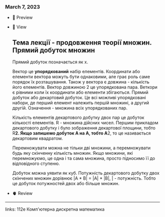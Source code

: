 
### March 7, 2023

- 👀 Preview
    
    
- 🧠 View
    
    ## Тема лекції - продовження теорії множин. Прямий добуток множин
    
    Прямий добуток позначається як х. 
    
    Вектор це **упорядкований** набір елементів. Координати або елементи вектора можуть бути однаковими, але грає роль саме порядок їх розташування. Також у вектора є довжина - кількість його елементів. Вектор довжиною 2 це упорядкована пара. Веткори є рівними коли їх координати або елементи збігаються. Прямий добуток або декартовий добуток. Це всі можливі упорядковані набори, де перший елемент належить першій множині, а другий другій. Означення - множина всіх упорядкованих пар. 
    
    Кількість елементів декартового добутку двох пар це добуток кількості елементів. R - множина дійсних чисел. Першим прикладом декартового добутку і було зображення декартової площини, тобто R**2. Якщо запишемо добуток А на А, тобто А**2, то це називається декартовим квадратом.
    
    Перемножувати можна не тільки дві множини, а перемножувати будь яку скінченну кількість множин. Якщо множини, які перемножуємо, це одна і та сама множина, просто підносимо її до відповідного ступеню. 
    
    Добуток можна уявити як куб. Потужність декартового добутку двох скінчених множин дорівнює |A * B| = |A| * |B|, | - потужність. Тобто це добуток потужностей двох або більше множин. 
    
- 🫀 Review
    
    


---

links: 112e Комп'ютерна дискретна математика


